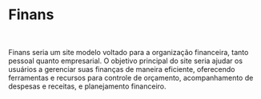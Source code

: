 <h1>Finans</h1>
<br>
<p>
  Finans seria um site modelo voltado para a organização financeira, tanto pessoal quanto empresarial. 
  O objetivo principal do site seria ajudar os usuários a gerenciar suas finanças de maneira eficiente, oferecendo ferramentas e recursos para controle de orçamento, acompanhamento de despesas e receitas, e planejamento financeiro.
</p>


